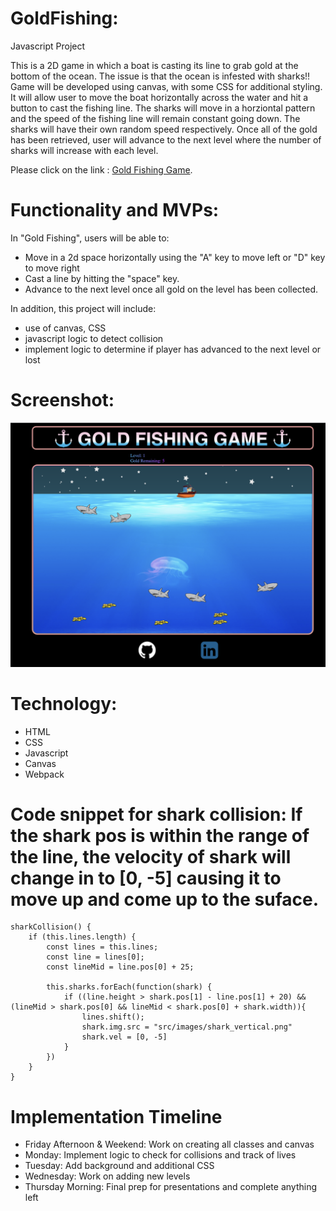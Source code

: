 # GoldFishing:
Javascript Project

This is a 2D game in which a boat is casting its line to grab gold at the bottom of the ocean. The issue is that the ocean is infested with sharks!! 
Game will be developed using canvas, with some CSS for additional styling. It will allow user to move the boat horizontally across the water and hit a button to cast the fishing line. The sharks will move in a horziontal pattern and the speed of the fishing line will remain constant going down. The sharks will have their own random speed respectively. Once all of the gold has been retrieved, user will advance to the next level where the number of sharks will increase with each level. 

Please click on the link : [Gold Fishing Game](https://tasangpo.github.io/GoldFishingGame/).

# Functionality and MVPs:
In "Gold Fishing", users will be able to:

- Move in a 2d space horizontally using the "A" key to move left or "D" key to move right
- Cast a line by hitting the "space" key.
- Advance to the next level once all gold on the level has been collected.

In addition, this project will include:

- use of canvas, CSS
- javascript logic to detect collision
- implement logic to determine if player has advanced to the next level or lost

# Screenshot:

![alt text](https://github.com/tasangpo/GoldFishingGame/blob/main/game_screenshot.png)

# Technology:
- HTML
- CSS
- Javascript
- Canvas
- Webpack

# Code snippet for shark collision: If the shark pos is within the range of the line, the velocity of shark will change in to [0, -5] causing it to move up and come up to the suface.
    sharkCollision() {
        if (this.lines.length) {
            const lines = this.lines;
            const line = lines[0];
            const lineMid = line.pos[0] + 25;

            this.sharks.forEach(function(shark) {
                if ((line.height > shark.pos[1] - line.pos[1] + 20) && (lineMid > shark.pos[0] && lineMid < shark.pos[0] + shark.width)){
                    lines.shift();
                    shark.img.src = "src/images/shark_vertical.png"
                    shark.vel = [0, -5]
                }
            })
        }
    }


# Implementation Timeline
- Friday Afternoon & Weekend: Work on creating all classes and canvas
- Monday: Implement logic to check for collisions and track of lives
- Tuesday: Add background and additional CSS
- Wednesday: Work on adding new levels
- Thursday Morning: Final prep for presentations and complete anything left 
